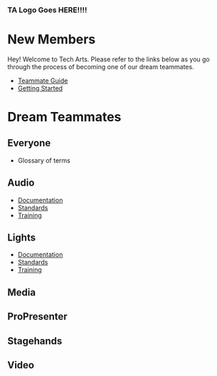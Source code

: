 <!-- TITLE: Welcome to Tech Arts -->
<!-- SUBTITLE: Below, you'll find everything you need whether you're joining our team for the first time or already here! -->

### TA Logo Goes HERE!!!!

# New Members
Hey! Welcome to Tech Arts. Please refer to the links below as you go through the process of becoming one of our dream teammates.
* [Teammate Guide](/new-members/team-guide)
* [Getting Started](/new-members/get-started)
# Dream Teammates
## Everyone
* Glossary of terms
## Audio
* [Documentation](/audio/documents)
* [Standards](/audio/standards)
* [Training](/audio/training)
## Lights
* [Documentation](/lights/documents)
* [Standards](/lights/standards)
* [Training](/lights/training)
## Media
## ProPresenter
## Stagehands
## Video